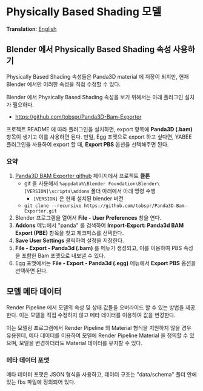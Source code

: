 # Physically Based Shading 모델
**Translation**: [English](../../rendering/pbs-model.md)

## Blender 에서 Physically Based Shading 속성 사용하기
Physically Based Shading 속성들은 Panda3D material 에 저장이 되지만, 현재 Blender 에서만 이러한 속성을 직접 수정할 수 있다.

Blender 에서 Physically Based Shading 속성을 보기 위해서는 아래 플러그인 설치가 필요하다.
- https://github.com/tobspr/Panda3D-Bam-Exporter

프로젝트 README 에 따라 플러그인을 설치하면, export 항목에 **Panda3D (.bam)** 항목이 생기고 이를 사용하면 된다.
만일, Egg 포맷으로 export 하고 싶다면, YABEE 플러그인을 사용하여 export 할 때, **Export PBS** 옵션을 선택해주면 된다.

### 요약
1. [Panda3D BAM Exporter github](https://github.com/tobspr/Panda3D-Bam-Exporter) 페이지에서 프로젝트 **클론**
   - git 을 사용해서 `%appdata%\Blender Foundation\Blender\[VERSION]\scripts\addons` 폴더 아래에서 아래 명령 수행
     - `[VERSION]` 은 현재 설치된 blender 버전
   - `git clone --recursive https://github.com/tobspr/Panda3D-Bam-Exporter.git`
2. Blender 프로그램을 열어서 **File - User Preferences** 창을 연다.
3. **Addons** 메뉴에서 "panda" 를 검색하여 **Import-Export: Panda3d BAM Export (PBE)** 항목을 찾고 체크박스를 선택한다.
4. **Save User Settings** 클릭하여 설정을 저장한다.
5. **File - Export - Panda3d (.bam)** 를 메뉴가 생성되고, 이를 이용하여 PBS 속성을 포함한 Bam 포맷으로 내보낼 수 있다.
6. Egg 포맷에서는 **File - Export - Panda3d (.egg)** 메뉴에서 **Export PBS** 옵션을 선택하면 된다.



## 모델 메타 데이터
Render Pipeline 에서 모델의 속성 및 상태 값들을 오버라이드 할 수 있는 방법을 제공한다.
이는 모델을 직접 수정하지 않고 메타 데이터를 이용하여 값을 변경한다.

이는 모델링 프로그램에서 Render Pipeline 의 Material 형식을 지원하지 않을 경우 유용한데,
메타 데이터를 이용하여 모델에 Render Pipeline Material 을 정의할 수 있으며,
모델을 변경하더라도 Material 데이터를 유지할 수 있다.



### 메타 데이터 포맷
메타 데이터 포맷은 JSON 형식을 사용하고, 데이터 구조는 "data/schema" 폴더 안에 있는
fbs 파일에 정의되어 있다.
